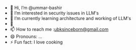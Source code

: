 - 👋 Hi, I’m @ummar-bashir
- 👀 I’m interested in security issues in LLM's
- 🌱 I’m currently learning architecture and working of LLM's
- 💞
- 📫 How to reach me :ubksinceborn@gmail.com
- 😄 Pronouns: ...
- ⚡ Fun fact: I love cooking

<!---
ummar-bashir/ummar-bashir is a ✨ special ✨ repository because its `README.md` (this file) appears on your GitHub profile.
You can click the Preview link to take a look at your changes.
--->
